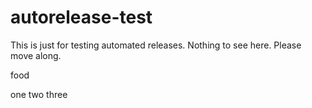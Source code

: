 # autorelease-test

This is just for testing automated releases. Nothing to see here. Please move along.

food

one
two
three
